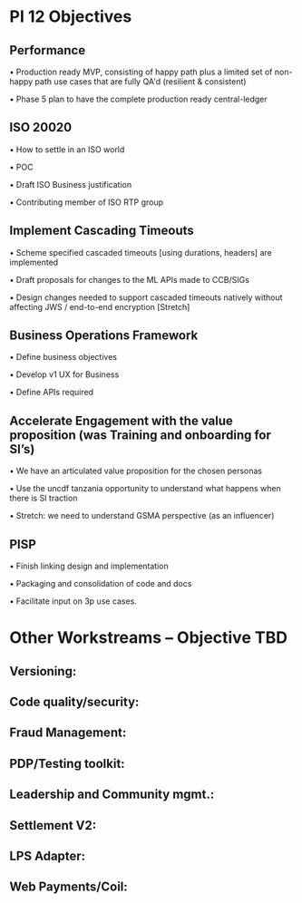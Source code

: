 
# PI 12 Objectives
## Performance 
•	Production ready MVP, consisting of happy path plus a limited set of non-happy path use cases that are fully QA'd (resilient & consistent)

•	Phase 5 plan to have the complete production ready central-ledger

##	ISO 20020 
•	How to settle in an ISO world

•	POC

•	Draft ISO Business justification

•	Contributing member of ISO RTP group

##	Implement Cascading Timeouts 
•	Scheme specified cascaded timeouts [using durations, headers] are  implemented

•	Draft proposals for changes to the ML APIs made to CCB/SIGs

•	Design changes needed to support cascaded timeouts natively without affecting JWS / end-to-end encryption [Stretch]

##	Business Operations Framework 
•	Define business objectives

•	Develop v1 UX for Business

•	Define APIs required

##	Accelerate Engagement with the value proposition  (was Training and onboarding for SI’s)
•	We have an articulated value proposition for the chosen personas

•	Use the uncdf tanzania opportunity to understand what happens when there is SI traction

•	Stretch:  we need to understand GSMA perspective (as an influencer)

##	PISP 
•	Finish linking design and implementation

•	Packaging and consolidation of code and docs

•	Facilitate input on 3p use cases.
 
# Other Workstreams – Objective TBD
##	Versioning: 
##	Code quality/security:
##	Fraud Management: 
##	PDP/Testing toolkit: 
##	Leadership and Community mgmt.: 
##	Settlement V2:
##	LPS Adapter:
##	Web Payments/Coil:
 
 
